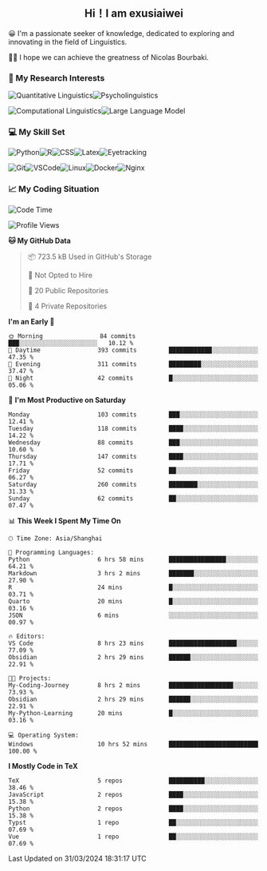   

## <div align="center">Hi！I am exusiaiwei</div>  

😀 I'm a passionate seeker of knowledge, dedicated to exploring and innovating in the field of Linguistics.

🙋‍♂️ I hope we can achieve the greatness of Nicolas Bourbaki.

### 🔬 My Research Interests  

![Quantitative Linguistics](https://img.shields.io/badge/Quantitative%20Linguistics-%230072CC.svg?&style=for-the-badge&logo=appveyor&logoColor=white)![Psycholinguistics](https://img.shields.io/badge/Psycholinguistics-%2301a3a1.svg?&style=for-the-badge&logo=AWS%20Amplify&logoColor=white)

![Computational Linguistics](https://img.shields.io/badge/Computational%20Linguistics-%231877F2.svg?&style=for-the-badge&logo=Markdown&logoColor=white)![Large Language Model](https://img.shields.io/badge/Large%20Language%20Model-%23F76300.svg?&style=for-the-badge&logo=Android&logoColor=white)

### 💻 My Skill Set

![Python](https://img.shields.io/badge/Python-%2314354C.svg?style=for-the-badge&logo=python&logoColor=white&color=2AB3E3)![R](https://img.shields.io/badge/-R-276DC3?style=for-the-badge&logo=r&logoColor=white)![CSS](https://img.shields.io/badge/-CSS-1572B6?style=for-the-badge&logo=css3&logoColor=white)![Latex](https://img.shields.io/badge/-Latex-008080?style=for-the-badge&logo=latex&logoColor=white)![Eyetracking](https://img.shields.io/badge/Eyetracking-%230078D6?style=for-the-badge&logo=SearXNG&logoColor=#3050FF)

![Git](https://img.shields.io/badge/-Git-F05032?style=for-the-badge&logo=git&logoColor=white)![VSCode](https://img.shields.io/badge/-VSCode-007ACC?style=for-the-badge&logo=visual-studio-code&logoColor=white)![Linux](https://img.shields.io/badge/-Linux-FCC624?style=for-the-badge&logo=linux&logoColor=black)![Docker](https://img.shields.io/badge/-Docker-2496ED?style=for-the-badge&logo=docker&logoColor=white)![Nginx](https://img.shields.io/badge/-Nginx-009639?style=for-the-badge&logo=nginx&logoColor=white)

### 📈 My Coding Situation

<!--START_SECTION:waka-->
![Code Time](http://img.shields.io/badge/Code%20Time-85%20hrs%2021%20mins-blue)

![Profile Views](http://img.shields.io/badge/Profile%20Views-0-blue)

**🐱 My GitHub Data** 

> 📦 723.5 kB Used in GitHub's Storage 
 > 
> 🚫 Not Opted to Hire
 > 
> 📜 20 Public Repositories 
 > 
> 🔑 4 Private Repositories 
 > 
**I'm an Early 🐤** 

```text
🌞 Morning                84 commits          ███░░░░░░░░░░░░░░░░░░░░░░   10.12 % 
🌆 Daytime                393 commits         ████████████░░░░░░░░░░░░░   47.35 % 
🌃 Evening                311 commits         █████████░░░░░░░░░░░░░░░░   37.47 % 
🌙 Night                  42 commits          █░░░░░░░░░░░░░░░░░░░░░░░░   05.06 % 
```
📅 **I'm Most Productive on Saturday** 

```text
Monday                   103 commits         ███░░░░░░░░░░░░░░░░░░░░░░   12.41 % 
Tuesday                  118 commits         ████░░░░░░░░░░░░░░░░░░░░░   14.22 % 
Wednesday                88 commits          ███░░░░░░░░░░░░░░░░░░░░░░   10.60 % 
Thursday                 147 commits         ████░░░░░░░░░░░░░░░░░░░░░   17.71 % 
Friday                   52 commits          ██░░░░░░░░░░░░░░░░░░░░░░░   06.27 % 
Saturday                 260 commits         ████████░░░░░░░░░░░░░░░░░   31.33 % 
Sunday                   62 commits          ██░░░░░░░░░░░░░░░░░░░░░░░   07.47 % 
```


📊 **This Week I Spent My Time On** 

```text
🕑︎ Time Zone: Asia/Shanghai

💬 Programming Languages: 
Python                   6 hrs 58 mins       ████████████████░░░░░░░░░   64.21 % 
Markdown                 3 hrs 2 mins        ███████░░░░░░░░░░░░░░░░░░   27.90 % 
R                        24 mins             █░░░░░░░░░░░░░░░░░░░░░░░░   03.71 % 
Quarto                   20 mins             █░░░░░░░░░░░░░░░░░░░░░░░░   03.16 % 
JSON                     6 mins              ░░░░░░░░░░░░░░░░░░░░░░░░░   00.97 % 

🔥 Editors: 
VS Code                  8 hrs 23 mins       ███████████████████░░░░░░   77.09 % 
Obsidian                 2 hrs 29 mins       ██████░░░░░░░░░░░░░░░░░░░   22.91 % 

🐱‍💻 Projects: 
My-Coding-Journey        8 hrs 2 mins        ██████████████████░░░░░░░   73.93 % 
Obsidian                 2 hrs 29 mins       ██████░░░░░░░░░░░░░░░░░░░   22.91 % 
My-Python-Learning       20 mins             █░░░░░░░░░░░░░░░░░░░░░░░░   03.16 % 

💻 Operating System: 
Windows                  10 hrs 52 mins      █████████████████████████   100.00 % 
```

**I Mostly Code in TeX** 

```text
TeX                      5 repos             ██████████░░░░░░░░░░░░░░░   38.46 % 
JavaScript               2 repos             ████░░░░░░░░░░░░░░░░░░░░░   15.38 % 
Python                   2 repos             ████░░░░░░░░░░░░░░░░░░░░░   15.38 % 
Typst                    1 repo              ██░░░░░░░░░░░░░░░░░░░░░░░   07.69 % 
Vue                      1 repo              ██░░░░░░░░░░░░░░░░░░░░░░░   07.69 % 
```




 Last Updated on 31/03/2024 18:31:17 UTC
<!--END_SECTION:waka-->
